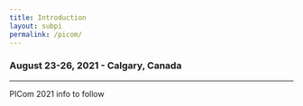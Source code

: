 ```yaml
---
title: Introduction
layout: subpi
permalink: /picom/
---
```



<h3>August 23-26, 2021 - Calgary, Canada
</h3>
<hr/>
<p>PICom 2021 info to follow
</p>
